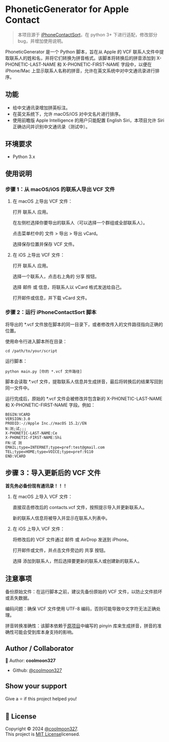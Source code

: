 PhoneticGenerator for Apple Contact
=========

> 本项目源于 [iPhoneContactSort](https://github.com/SweenEy1130/iPhoneContactSort)，在 python 3+ 下进行适配，修改部分 bug，并增加使用说明。

PhoneticGenerator 是一个 Python 脚本，旨在从 Apple 的 VCF 联系人文件中提取联系人的姓和名，并将它们转换为拼音格式。该脚本将转换后的拼音添加到 X-PHONETIC-LAST-NAME 和 X-PHONETIC-FIRST-NAME 字段中，以便在 iPhone/Mac 上显示联系人名称的拼音，允许在英文系统中对中文通讯录进行排序。

## 功能

- 给中文通讯录增加拼英标注。
- 在英文系统下，允许 macOS/iOS 对中文名片进行排序。
- 使用前瞻版 Apple Intelligence 的用户只能配置 English Siri，本项目允许 Siri 正确访问并识别中文通讯录（测试中）。

## 环境要求

- Python 3.x

## 使用说明

### 步骤 1：从 macOS/iOS 的联系人导出 VCF 文件

1. 在 macOS 上导出 VCF 文件：

    打开 联系人 应用。

    在左侧栏选择你要导出的联系人（可以选择一个群组或全部联系人）。

    点击菜单栏中的 文件 > 导出 > 导出 vCard。

    选择保存位置并保存 VCF 文件。

2. 在 iOS 上导出 VCF 文件：

    打开 联系人 应用。

    选择一个联系人，点击右上角的 分享 按钮。

    选择 邮件 或 信息，将联系人以 vCard 格式发送给自己。

    打开邮件或信息，并下载 vCard 文件。

### 步骤 2：运行 iPhoneContactSort 脚本

将导出的 *.vcf 文件放在脚本的同一目录下，或者修改传入的文件路径指向正确的位置。

使用命令行进入脚本所在目录：

```
cd /path/to/your/script
```

运行脚本：

```
python main.py [你的 *.vcf 文件路径]
```

脚本会读取 *.vcf 文件，提取联系人信息并生成拼音，最后将转换后的结果写回到同一文件中。

运行完成后，原始的 *.vcf 文件会被修改并包含新的 X-PHONETIC-LAST-NAME 和 X-PHONETIC-FIRST-NAME 字段。例如：

```
BEGIN:VCARD
VERSION:3.0
PRODID:-//Apple Inc.//macOS 15.2//EN
N:测;试;;;
X-PHONETIC-LAST-NAME:Ce
X-PHONETIC-FIRST-NAME:Shi
FN:试 测
EMAIL;type=INTERNET;type=pref:test@gmail.com
TEL;type=HOME;type=VOICE;type=pref:9110
END:VCARD
```

## 步骤 3：导入更新后的 VCF 文件

**首先务必备份现有通讯录！！！**

1. 在 macOS 上导入 VCF 文件：

    直接双击修改后的 contacts.vcf 文件，按照提示导入并更新联系人。

    新的联系人信息将被导入并显示在联系人列表中。

2. 在 iOS 上导入 VCF 文件：

    将修改后的 VCF 文件通过 邮件 或 AirDrop 发送到 iPhone。

    打开邮件或文件，并点击文件旁边的 共享 按钮。

    选择 添加到联系人，然后选择要更新的联系人或创建新的联系人。

## 注意事项

备份原始文件：在运行脚本之前，建议先备份原始的 VCF 文件，以防止文件损坏或丢失数据。

编码问题：确保 VCF 文件使用 UTF-8 编码，否则可能导致中文字符无法正确处理。

拼音转换准确性：该脚本依赖于[原项目](https://github.com/SweenEy1130/iPhoneContactSort)中编写的 pinyin 库来生成拼音，拼音的准确性可能会受到库本身支持的影响。

## Author / Collaborator

👤 Author: **coolmoon327** 

* Github: [@coolmoon327](https://github.com/coolmoon327)

## Show your support

Give a ⭐️ if this project helped you!

## 📝 License

Copyright © 2024 [@coolmoon327](https://github.com/coolmoon327).<br/>
This project is [MIT License](https://mit-license.org/)licensed.
